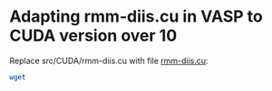 # Adapting rmm-diis.cu in VASP to CUDA version over 10

Replace src/CUDA/rmm-diis.cu with file [rmm-diis.cu](rmm-diis.cu):
```bash
wget 
```
